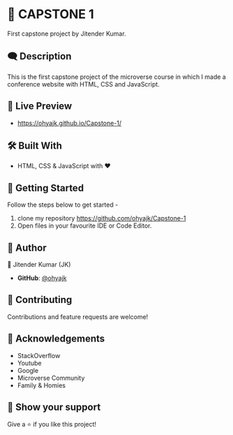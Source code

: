 # 👑 CAPSTONE 1

First capstone project by Jitender Kumar.

## 🗨️ Description

This is the first capstone project of the microverse course in which I made a conference website with HTML, CSS and JavaScript.


## 🔗 Live Preview

- https://ohyajk.github.io/Capstone-1/


## 🛠️ Built With

- HTML, CSS & JavaScript with ❤️ 


## 🔑 Getting Started

Follow the steps below to get started -

1. clone my repository https://github.com/ohyajk/Capstone-1
2. Open files in your favourite IDE or Code Editor.


## 👦 Author

👤 Jitender Kumar (JK)

- **GitHub**: [@ohyajk](https://github.com/ohyajk)

## 🤝 Contributing

Contributions and feature requests are welcome!

## 💌 Acknowledgements

- StackOverflow
- Youtube
- Google
- Microverse Community
- Family & Homies

## 🤝 Show your support

Give a ⭐️ if you like this project!
